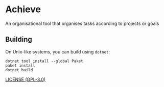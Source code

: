 # Achieve

An organisational tool that organises tasks according to projects or goals

## Building

On Unix-like systems, you can build using `dotnet`:

```shell
dotnet tool install --global Paket
paket install
dotnet build
```

[LICENSE (GPL-3.0)](./LICENSE.md)
